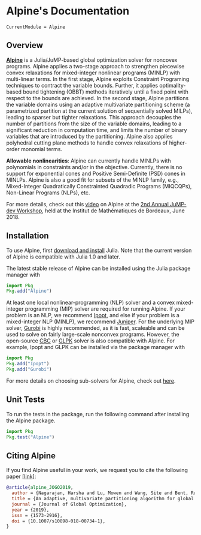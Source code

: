 # Alpine's Documentation

```@meta
CurrentModule = Alpine
```
## Overview
**[Alpine](https://github.com/lanl-ansi/Alpine.jl)** is a Julia/JuMP-based global optimization solver for noncovex programs. Alpine applies a two-stage approach to strengthen piecewise convex relaxations for mixed-integer nonlinear programs (MINLP) with multi-linear terms. In the first stage, Alpine exploits Constraint Programing techniques to contract the variable bounds. Further, it applies optimality-based bound tightening (OBBT) methods iteratively until a fixed point with respect to the bounds are achieved. In the second stage, Alpine partitions the variable domains using an adaptive multivariate partitioning scheme (a parametrized partition at the current solution of sequentially solved MILPs), leading to sparser but tighter relaxations. This approach decouples the number of partitions from the size of the variable domains, leading to a significant reduction in computation time, and limits the number of binary variables that are introduced by the partitioning. Alpine also applies polyhedral cutting plane methods to handle convex relaxations of higher-order monomial terms.

**Allowable nonlinearities**: Alpine can currently handle MINLPs with polynomials in constraints and/or in the objective. Currently, there is no support for exponential cones and Positive Semi-Definite (PSD) cones in MINLPs. Alpine is also a good fit for subsets of the MINLP family, e.g., Mixed-Integer Quadratically Constrainted Quadradic Programs (MIQCQPs), Non-Linear Programs (NLPs), etc.

For more details, check out this [video](https://www.youtube.com/watch?v=mwkhiEIS5JA) on Alpine at the [2nd Annual JuMP-dev Workshop](http://www.juliaopt.org/meetings/bordeaux2018/), held at the Institut de Mathématiques de Bordeaux, June 2018.

## Installation
To use Alpine, first [download and install](https://julialang.org/downloads/) Julia. Note that the current version of Alpine is compatible with Julia 1.0 and later. 

The latest stable release of Alpine can be installed using the Julia package manager with

```julia
import Pkg
Pkg.add("Alpine")
```

At least one local nonlinear-programming (NLP) solver and a convex mixed-integer programming (MIP) solver are required for running Alpine. If your problem is an NLP, we recommend [Ipopt](https://github.com/jump-dev/Ipopt.jl), and else if your problem is a mixed-integer NLP (MINLP), we recommend [Juniper](https://github.com/lanl-ansi/Juniper.jl). For the underlying MIP solver, [Gurobi](https://github.com/jump-dev/Gurobi.jl) is highly recommended, as it is fast, scaleable and can be used to solve on fairly large-scale nonconvex programs. However, the open-source [CBC](https://github.com/jump-dev/Cbc.jl) or [GLPK](https://github.com/jump-dev/GLPK.jl) solver is also compatible with Alpine. For example, Ipopt and GLPK can be installed via the package manager with

```julia
import Pkg
Pkg.add("Ipopt")
Pkg.add("Gurobi")
```
For more details on choosing sub-solvers for Alpine, check out [here](https://lanl-ansi.github.io/Alpine.jl/latest/choosingsolver/). 

## Unit Tests
To run the tests in the package, run the following command after installing the Alpine package.

```julia
import Pkg
Pkg.test("Alpine")
```

## Citing Alpine
If you find Alpine useful in your work, we request you to cite the following paper [\[link\]](https://harshangrjn.github.io/pdf/JOGO_2018.pdf): 
```bibtex
@article{alpine_JOGO2019,
  author = {Nagarajan, Harsha and Lu, Mowen and Wang, Site and Bent, Russell and Sundar, Kaarthik},
  title = {An adaptive, multivariate partitioning algorithm for global optimization of nonconvex programs},
  journal = {Journal of Global Optimization},
  year = {2019},
  issn = {1573-2916},
  doi = {10.1007/s10898-018-00734-1},
}
```
